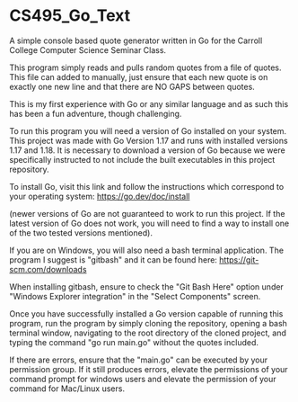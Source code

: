 # CS495_Go_Text
A simple console based quote generator written in Go for the Carroll College Computer Science Seminar Class.

This program simply reads and pulls random quotes from a file of quotes. This file can added to manually, just ensure that each new quote is on exactly one new line and that there are NO GAPS between quotes.

This is my first experience with Go or any similar language and as such this has been a fun adventure, though challenging.

To run this program you will need a version of Go installed on your system. This project was made with Go Version 1.17 and runs with installed versions 1.17 and 1.18. It is necessary to download a version of Go because we were specifically instructed to not include the built executables in this project repository.

To install Go, visit this link and follow the instructions which correspond to your operating system: https://go.dev/doc/install 

(newer versions of Go are not guaranteed to work to run this project. If the latest version of Go does not work, you will need to find a way to install one of the two tested versions mentioned).

If you are on Windows, you will also need a bash terminal application. The program I suggest is "gitbash" and it can be found here: https://git-scm.com/downloads

When installing gitbash, ensure to check the "Git Bash Here" option under "Windows Explorer integration" in the "Select Components" screen.

Once you have successfully installed a Go version capable of running this program, run the program by simply cloning the repository, opening a bash terminal window, navigating to the root directory of the cloned project, and typing the command "go run main.go" without the quotes included.

If there are errors, ensure that the "main.go" can be executed by your permission group. If it still produces errors, elevate the permissions of your command prompt for windows users and elevate the permission of your command for Mac/Linux users.
